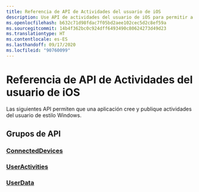 ```yaml
---
title: Referencia de API de Actividades del usuario de iOS
description: Use API de actividades del usuario de iOS para permitir a la aplicación crear y publicar actividades de usuario con el estilo de Windows.
ms.openlocfilehash: b632c71d98fdac7f05bd2aee102cec5d2c8ef59a
ms.sourcegitcommit: 14b4f362bc0c924dff6493490c80624273d49d23
ms.translationtype: HT
ms.contentlocale: es-ES
ms.lasthandoff: 09/17/2020
ms.locfileid: "90760099"
---
```

# <a name="ios-user-activities-api-reference"></a>Referencia de API de Actividades del usuario de iOS

Las siguientes API permiten que una aplicación cree y publique actividades del usuario de estilo Windows.

## <a name="api-groups"></a>Grupos de API

### <a name="connecteddevices"></a>[ConnectedDevices](../objectivec-api/connecteddevices/index.md)
### <a name="useractivities"></a>[UserActivities](../objectivec-api/userdata.useractivities/index.md)
### <a name="userdata"></a>[UserData](../objectivec-api/userdata/index.md)